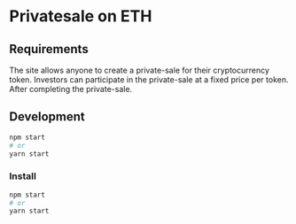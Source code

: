 
# Privatesale on ETH
## Requirements
The site allows anyone to create a private-sale for their cryptocurrency token. Investors can participate in the private-sale at a fixed price per token. After completing the private-sale.
## Development

```bash
npm start
# or
yarn start
```

### Install
```bash
npm start
# or
yarn start

```
